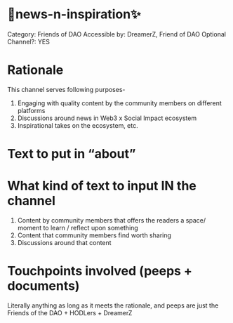 # 📰news-n-inspiration✨

Category: Friends of DAO
Accessible by: DreamerZ, Friend of DAO
Optional Channel?: YES

# Rationale

This channel serves following purposes-

1. Engaging with quality content by the community members on different platforms
2. Discussions around news in Web3 x Social Impact ecosystem
3. Inspirational takes on the ecosystem, etc.

# Text to put in “about”

<none>

# What kind of text to input IN the channel

1. Content by community members that offers the readers a space/ moment to learn / reflect upon something
2. Content that community members find worth sharing
3. Discussions around that content

# Touchpoints involved (peeps + documents)

Literally anything as long as it meets the rationale, and peeps are just the Friends of the DAO + HODLers + DreamerZ